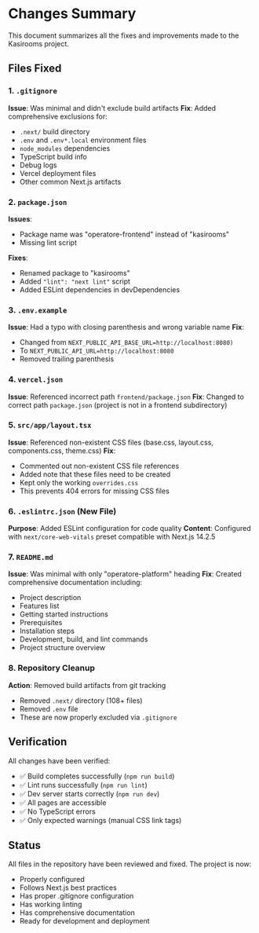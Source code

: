 # Changes Summary

This document summarizes all the fixes and improvements made to the Kasirooms project.

## Files Fixed

### 1. `.gitignore`
**Issue**: Was minimal and didn't exclude build artifacts
**Fix**: Added comprehensive exclusions for:
- `.next/` build directory
- `.env` and `.env*.local` environment files
- `node_modules` dependencies
- TypeScript build info
- Debug logs
- Vercel deployment files
- Other common Next.js artifacts

### 2. `package.json`
**Issues**:
- Package name was "operatore-frontend" instead of "kasirooms"
- Missing lint script

**Fixes**:
- Renamed package to "kasirooms"
- Added `"lint": "next lint"` script
- Added ESLint dependencies in devDependencies

### 3. `.env.example`
**Issue**: Had a typo with closing parenthesis and wrong variable name
**Fix**: 
- Changed from `NEXT_PUBLIC_API_BASE_URL=http://localhost:8080)` 
- To `NEXT_PUBLIC_API_URL=http://localhost:8080`
- Removed trailing parenthesis

### 4. `vercel.json`
**Issue**: Referenced incorrect path `frontend/package.json`
**Fix**: Changed to correct path `package.json` (project is not in a frontend subdirectory)

### 5. `src/app/layout.tsx`
**Issue**: Referenced non-existent CSS files (base.css, layout.css, components.css, theme.css)
**Fix**: 
- Commented out non-existent CSS file references
- Added note that these files need to be created
- Kept only the working `overrides.css`
- This prevents 404 errors for missing CSS files

### 6. `.eslintrc.json` (New File)
**Purpose**: Added ESLint configuration for code quality
**Content**: Configured with `next/core-web-vitals` preset compatible with Next.js 14.2.5

### 7. `README.md`
**Issue**: Was minimal with only "operatore-platform" heading
**Fix**: Created comprehensive documentation including:
- Project description
- Features list
- Getting started instructions
- Prerequisites
- Installation steps
- Development, build, and lint commands
- Project structure overview

### 8. Repository Cleanup
**Action**: Removed build artifacts from git tracking
- Removed `.next/` directory (108+ files)
- Removed `.env` file
- These are now properly excluded via `.gitignore`

## Verification

All changes have been verified:
- ✅ Build completes successfully (`npm run build`)
- ✅ Lint runs successfully (`npm run lint`)
- ✅ Dev server starts correctly (`npm run dev`)
- ✅ All pages are accessible
- ✅ No TypeScript errors
- ✅ Only expected warnings (manual CSS link tags)

## Status

All files in the repository have been reviewed and fixed. The project is now:
- Properly configured
- Follows Next.js best practices
- Has proper .gitignore configuration
- Has working linting
- Has comprehensive documentation
- Ready for development and deployment
